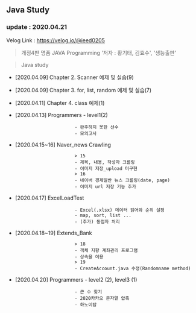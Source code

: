 ## Java Study
### update : 2020.04.21

Velog Link : https://velog.io/@ieed0205

> 개정4판 명품 JAVA Programming '저자 : 황기태, 김효수', '생능출판'

> Java study
* [2020.04.09] Chapter 2. Scanner 예제 및 실습(9)
* [2020.04.09] Chapter 3. for, list, random 예제 및 실습(7)
* [2020.04.11] Chapter 4. class 예제(1)
* [2020.04.13] Programmers - level1(2)

                            - 완주하지 못한 선수
                            - 모의고사
* [2020.04.15~16] Naver_news Crawling
                            
                            > 15
                            - 제목, 내용, 작성자 크롤링
                            - 이미지 저장_upload 미구현
                            > 16
                            - 네이버 경제일반 뉴스 크롤링(date, page)
                            - 이미지 url 저장 기능 추가
* [2020.04.17] ExcelLoadTest

                            - Excel(.xlsx) 데이터 읽어와 순위 설정
                            - map, sort, list ...
                            - (추가) 동점자 처리

* [2020.04.18~19] Extends_Bank

                            > 18
                            - 객체 지향 계좌관리 프로그램
                            - 상속을 이용
                            > 19
                            - CreateAccount.java 수정(Randomname method)

* [2020.04.20] Programmers - level2 (2), level3 (1)

                            - 큰 수 찾기
                            - 2020카카오 문자열 압축
                            - 하노이탑
